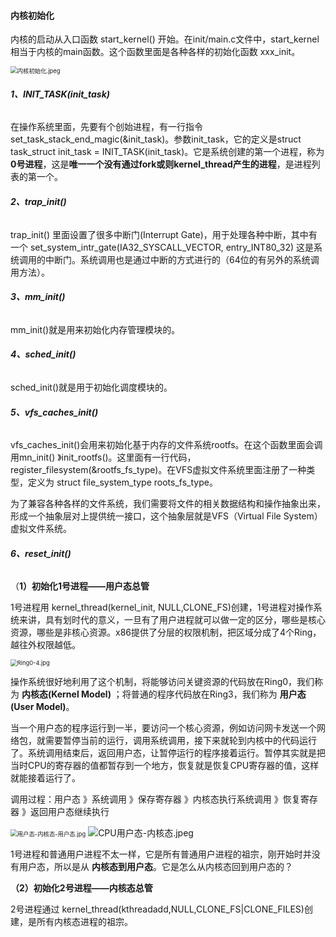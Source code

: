 #### 内核初始化

内核的启动从入口函数 start_kernel() 开始。在init/main.c文件中，start_kernel相当于内核的main函数。这个函数里面是各种各样的初始化函数 xxx_init。

<img src="https://liuyang-picbed.oss-cn-shanghai.aliyuncs.com/2020-12-08-145730.jpg" alt="内核初始化.jpeg" style="zoom:67%;" />

###### **1、INIT_TASK(init_task)**

在操作系统里面，先要有个创始进程，有一行指令 set_task_stack_end_magic(&init_task)。参数init_task，它的定义是struct task_struct init_task = INIT_TASK(init_task)。它是系统创建的第一个进程，称为 **0号进程**，这是**唯一一个没有通过fork或则kernel_thread产生的进程**，是进程列表的第一个。

###### **2、trap_init()**

trap_init() 里面设置了很多中断门(Interrupt Gate)，用于处理各种中断，其中有一个 set_system_intr_gate(IA32_SYSCALL_VECTOR, entry_INT80_32) 这是系统调用的中断门。系统调用也是通过中断的方式进行的（64位的有另外的系统调用方法）。

###### **3、mm_init()** 

mm_init()就是用来初始化内存管理模块的。

###### **4、sched_init()**

sched_init()就是用于初始化调度模块的。

###### **5、vfs_caches_init()**

vfs_caches_init()会用来初始化基于内存的文件系统rootfs。在这个函数里面会调用mn_init() 》init_rootfs()。这里面有一行代码，register_filesystem(&rootfs_fs_type)。在VFS虚拟文件系统里面注册了一种类型，定义为 struct file_system_type roots_fs_type。

为了兼容各种各样的文件系统，我们需要将文件的相关数据结构和操作抽象出来，形成一个抽象层对上提供统一接口，这个抽象层就是VFS（Virtual File System）虚拟文件系统。

###### **6、reset_init()**

（**1）初始化1号进程——用户态总管**

1号进程用 kernel_thread(kernel_init, NULL,CLONE_FS)创建，1号进程对操作系统来讲，具有划时代的意义，一旦有了用户进程就可以做一定的区分，哪些是核心资源，哪些是非核心资源。x86提供了分层的权限机制，把区域分成了4个Ring，越往外权限越低。

<img src="https://liuyang-picbed.oss-cn-shanghai.aliyuncs.com/2020-12-08-145731.jpg" alt="Ring0-4.jpg" style="zoom:67%;" />

操作系统很好地利用了这个机制，将能够访问关键资源的代码放在Ring0，我们称为 **内核态(Kernel Model)** ；将普通的程序代码放在Ring3，我们称为 **用户态(User Model)**。

当一个用户态的程序运行到一半，要访问一个核心资源，例如访问网卡发送一个网络包，就需要暂停当前的运行，调用系统调用，接下来就轮到内核中的代码运行了。系统调用结束后，返回用户态，让暂停运行的程序接着运行。暂停其实就是把当时CPU的寄存器的值都暂存到一个地方，恢复就是恢复CPU寄存器的值，这样就能接着运行了。

调用过程：用户态 》系统调用 》保存寄存器 》内核态执行系统调用 》恢复寄存器 》返回用户态继续执行

<img src="https://liuyang-picbed.oss-cn-shanghai.aliyuncs.com/2020-12-08-145732.jpg" alt="用户态-内核态-用户态.jpg" style="zoom: 67%;" />

<img src="https://liuyang-picbed.oss-cn-shanghai.aliyuncs.com/2020-12-08-145733.jpg" alt="CPU用户态-内核态.jpeg"  />

1号进程和普通用户进程不太一样，它是所有普通用户进程的祖宗，刚开始时并没有用户态，所以是从 **内核态到用户态**。它是怎么从内核态回到用户态的？

**（2）初始化2号进程——内核态总管**

2号进程通过 kernel_thread(kthreadadd,NULL,CLONE_FS|CLONE_FILES)创建，是所有内核态进程的祖宗。
